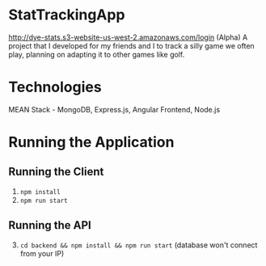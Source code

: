 # StatTrackingApp
http://dye-stats.s3-website-us-west-2.amazonaws.com/login (Alpha)
A project that I developed for my friends and I to track a silly game we often play, planning on adapting it to other games like golf.

# Technologies
MEAN Stack - MongoDB, Express.js, Angular Frontend, Node.js

# Running the Application
## Running the Client
1. `npm install`
2. `npm run start`
## Running the API
3. `cd backend && npm install && npm run start` (database won't connect from your IP)
